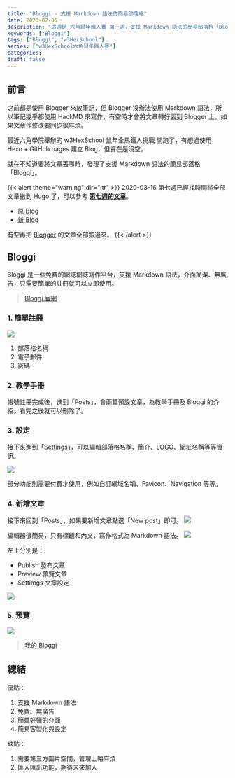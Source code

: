 ```yaml
---
title: "Bloggi - 支援 Markdown 語法的簡易部落格"
date: 2020-02-05
description: "這週是 六角鼠年鐵人賽 第一週，支援 Markdown 語法的簡易部落格「Bloggi」。"
keywords: ["Bloggi"]
tags: ["Bloggi", "w3HexSchool"]
series: ["w3HexSchool六角鼠年鐵人賽"]
categories:
draft: false
---
```


## 前言

之前都是使用 Blogger 來放筆記，但 Blogger 沒辦法使用 Markdown 語法，所以筆記幾乎都使用 HackMD 來寫作，有空時才會將文章轉好丟到 Blogger 上，如果文章作修改要同步很麻煩。

最近六角學院舉辦的 w3HexSchool 鼠年全馬鐵人挑戰 開跑了，有想過使用 Hexo + GitHub pages 建立 Blog，但實在是沒空。

就在不知道要將文章丟哪時，發現了支援 Markdown 語法的簡易部落格「Bloggi」。

{{< alert theme="warning" dir="ltr" >}}
2020-03-16 第七週已經找時間將全部文章搬到 Hugo 了，可以參考 **[第七週的文章](/posts/200316_hugo)**。
- [原 Blog](https://chupainotebook.bloggi.co/)
- [新 Blog](https://chupai.github.io/)

有空再把 [Blogger](https://chupainotebook.blogspot.com//) 的文章全部搬過來。
{{< /alert >}}

## Bloggi

Bloggi 是一個免費的網誌網誌寫作平台，支援 Markdown 語法，介面簡潔、無廣告，只需要簡單的註冊就可以立即使用。

>[Bloggi 官網](https://bloggi.co)

### 1. 簡單註冊

![](https://i.imgur.com/B03hjiQ.png)

1. 部落格名稱
2. 電子郵件
3. 密碼

### 2. 教學手冊

帳號註冊完成後，進到「Posts」，會兩篇預設文章，為教學手冊及 Bloggi 的介紹。看完之後就可以刪除了。

### 3. 設定

接下來進到「Settings」，可以編輯部落格名稱、簡介、LOGO、網址名稱等等資訊。

![](https://i.imgur.com/wIYfxg5.png)

部分功能則需要付費才使用，例如自訂網域名稱、Favicon、Navigation 等等。

### 4. 新增文章

接下來回到「Posts」，如果要新增文章點選「New post」即可。
![](https://i.imgur.com/e8QL6Xi.png)

編輯器很簡易，只有標題和內文，寫作格式為 Markdown 語法。
![](https://i.imgur.com/BJAvZao.png)

左上分別是：
- Publish 發布文章
- Preview 預覽文章
- Settimgs 文章設定

![](https://i.imgur.com/MQY63Jo.png)

### 5. 預覽

![](https://i.imgur.com/NBMxWxM.png)

>[我的 Bloggi](https://chupainotebook.bloggi.co/)

## 總結

優點：
1. 支援 Markdown 語法
2. 免費、無廣告
3. 簡單好懂的介面
4. 簡易客製化與設定

缺點：
1. 需要第三方圖片空間，管理上略麻煩
2. 匯入匯出功能，期待未來加入
